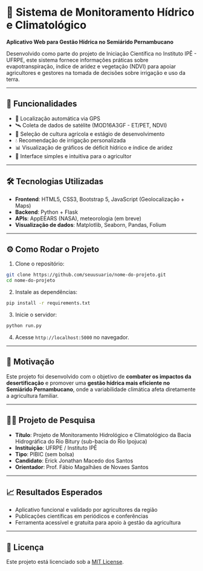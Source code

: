 
# 🌾 Sistema de Monitoramento Hídrico e Climatológico

**Aplicativo Web para Gestão Hídrica no Semiárido Pernambucano**

Desenvolvido como parte do projeto de Iniciação Científica no Instituto IPÊ - UFRPE, este sistema fornece informações práticas sobre evapotranspiração, índice de aridez e vegetação (NDVI) para apoiar agricultores e gestores na tomada de decisões sobre irrigação e uso da terra.

---

## 🚀 Funcionalidades

- 📍 Localização automática via GPS
- 🛰️ Coleta de dados de satélite (MOD16A3GF - ET/PET, NDVI)
- 🌿 Seleção de cultura agrícola e estágio de desenvolvimento
- 💧 Recomendação de irrigação personalizada
- 📊 Visualização de gráficos de déficit hídrico e índice de aridez
- 📌 Interface simples e intuitiva para o agricultor

---

## 🛠️ Tecnologias Utilizadas

- **Frontend**: HTML5, CSS3, Bootstrap 5, JavaScript (Geolocalização + Maps)
- **Backend**: Python + Flask
- **APIs**: AppEEARS (NASA), meteorologia (em breve)
- **Visualização de dados**: Matplotlib, Seaborn, Pandas, Folium

---

## ⚙️ Como Rodar o Projeto

1. Clone o repositório:
```bash
git clone https://github.com/seuusuario/nome-do-projeto.git
cd nome-do-projeto
```

2. Instale as dependências:
```bash
pip install -r requirements.txt
```

3. Inicie o servidor:
```bash
python run.py
```

4. Acesse `http://localhost:5000` no navegador.

---

## 🧠 Motivação

Este projeto foi desenvolvido com o objetivo de **combater os impactos da desertificação** e promover uma **gestão hídrica mais eficiente no Semiárido Pernambucano**, onde a variabilidade climática afeta diretamente a agricultura familiar.

---

## 👨‍🔬 Projeto de Pesquisa

- **Título**: Projeto de Monitoramento Hidrológico e Climatológico da Bacia Hidrográfica do Rio Bitury (sub-bacia do Rio Ipojuca)
- **Instituição**: UFRPE / Instituto IPÊ
- **Tipo**: PIBIC (sem bolsa)
- **Candidato**: Erick Jonathan Macedo dos Santos
- **Orientador**: Prof. Fábio Magalhães de Novaes Santos

---

## 📈 Resultados Esperados

- Aplicativo funcional e validado por agricultores da região
- Publicações científicas em periódicos e conferências
- Ferramenta acessível e gratuita para apoio à gestão da agricultura

---

## 📜 Licença

Este projeto está licenciado sob a [MIT License](LICENSE).
